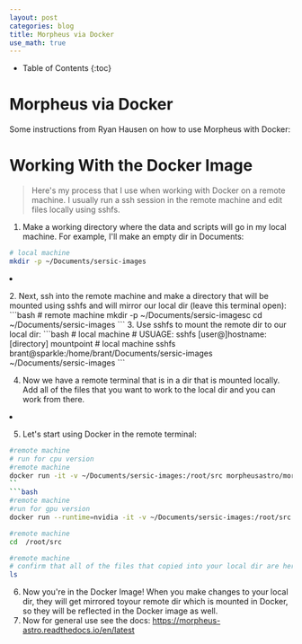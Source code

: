 ```yaml
---
layout: post
categories: blog
title: Morpheus via Docker
use_math: true
---
```


* Table of Contents
{:toc}


# Morpheus via Docker

Some instructions from Ryan Hausen on how to use Morpheus with Docker:


# Working With the Docker Image

>Here's my process that I use when working with Docker on a remote machine. I usually run a ssh session in the remote machine and edit files locally using sshfs.

1. Make a working directory where the data and scripts will go in my local machine. For example, I'll make an empty dir in Documents:
```bash
# local machine
mkdir -p ~/Documents/sersic-images
```

<li><p>
2. Next, ssh into the remote machine and make a directory that will be mounted using sshfs and will mirror our local dir (leave this terminal open):
```bash
# remote machine
<span class="kw">
mkdir -p ~/Documents/sersic-imagesc  
cd ~/Documents/sersic-images
```
3. Use sshfs to mount the remote dir to our local dir:
```bash
# local machine
# USUAGE: sshfs [user@]hostname:[directory] mountpoint
# local machine</span>  
sshfs brant@sparkle:/home/brant/Documents/sersic-images ~/Documents/sersic-images
```

4. Now we have a remote terminal that is in a dir that is mounted locally. Add all of the files that you want to work to the local dir and you can work from there.
<li><p>

5. Let's start using Docker in the remote terminal:
```bash
#remote machine
# run for cpu version
#remote machine
docker run -it -v ~/Documents/sersic-images:/root/src morpheusastro/morpheus:latest-cpu
``
```bash
#remote machine
#run for gpu version
docker run --runtime=nvidia -it -v ~/Documents/sersic-images:/root/src morpheusastro/morpheus:latest-gpu 
```

```bash
#remote machine
cd  /root/src 
```

```bash
#remote machine
# confirm that all of the files that copied into your local dir are here too
ls
```

6. Now you're in the Docker Image! When you make changes to your local dir, they will get mirrored toyour remote dir which is mounted in Docker, so they will be reflected in the Docker image as well.
7. Now for general use see the docs: <a href="https://morpheus-astro.readthedocs.io/en/latest" class="uri">https://morpheus-astro.readthedocs.io/en/latest</a>

